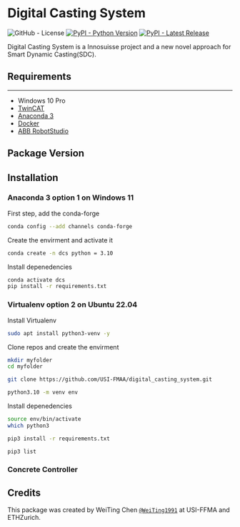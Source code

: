 # **Digital Casting System**

![GitHub - License](https://img.shields.io/badge/License-MIT-blue.svg)
[![PyPI - Python Version](https://img.shields.io/pypi/pyversions/COMPAS.svg)](https://pypi.python.org/project/COMPAS)
[![PyPI - Latest Release](https://img.shields.io/pypi/v/COMPAS.svg)](https://pypi.python.org/project/COMPAS)


Digital Casting System is a Innosuisse project and a new novel approach for Smart Dynamic Casting(SDC). 



## __Requirements__
---
* Windows 10 Pro
* [TwinCAT](https://www.beckhoff.com/en-en/products/automation/twincat/?pk_campaign=AdWords-AdWordsSearch-TwinCAT_EN&pk_kwd=twincat&gclid=Cj0KCQjw9ZGYBhCEARIsAEUXITW5dmPmQ2629HIuFY7wfbSR70pi5uY2lkYziNmfKYczm1_YsK4hhPsaApjyEALw_wcB)
* [Anaconda 3](https://www.anaconda.com/)
* [Docker]()
* [ABB RobotStudio]()

## __Package Version__


## __Installation__

### Anaconda 3 option 1 on Windows 11

First step, add the conda-forge

```bash
conda config --add channels conda-forge
```
Create the envirment and activate it 

```bash
conda create -n dcs python = 3.10
```

Install depenedencies

```bash 
conda activate dcs  
pip install -r requirements.txt 

```

### Virtualenv option 2 on Ubuntu 22.04

Install Virtualenv

```bash
sudo apt install python3-venv -y

```
Clone repos and create the envirment

```bash
mkdir myfolder 
cd myfolder

git clone https://github.com/USI-FMAA/digital_casting_system.git

python3.10 -m venv env
```

Install depenedencies

```bash 
source env/bin/activate
which python3

pip3 install -r requirements.txt 

pip3 list 
```

### Concrete Controller 

<!-- ```bash

```
- Devices
    - TBC -->


<!-- ### Arduino temperature sensor Kit 

```bash
pip install pyserial

```
- Devices
    - Sensor DS18B20
    - Arduino UNO
    - LCD DISPLAY 2X16, 1602 DRIVER, I2C
    - UBS cable  -->


## Credits
This package was created by WeiTing Chen [`@WeiTing1991`](https://github.com/WeiTing1991) at USI-FFMA and ETHZurich. 
